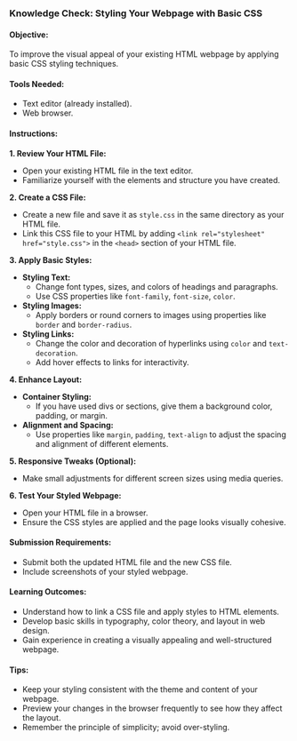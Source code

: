 ### Knowledge Check: Styling Your Webpage with Basic CSS

#### Objective:
To improve the visual appeal of your existing HTML webpage by applying basic CSS styling techniques.

#### Tools Needed:
- Text editor (already installed).
- Web browser.

#### Instructions:

**1. Review Your HTML File:**
- Open your existing HTML file in the text editor.
- Familiarize yourself with the elements and structure you have created.

**2. Create a CSS File:**
- Create a new file and save it as `style.css` in the same directory as your HTML file.
- Link this CSS file to your HTML by adding `<link rel="stylesheet" href="style.css">` in the `<head>` section of your HTML file.

**3. Apply Basic Styles:**
- **Styling Text:**
  - Change font types, sizes, and colors of headings and paragraphs.
  - Use CSS properties like `font-family`, `font-size`, `color`.
- **Styling Images:**
  - Apply borders or round corners to images using properties like `border` and `border-radius`.
- **Styling Links:**
  - Change the color and decoration of hyperlinks using `color` and `text-decoration`.
  - Add hover effects to links for interactivity.

**4. Enhance Layout:**
- **Container Styling:**
  - If you have used divs or sections, give them a background color, padding, or margin.
- **Alignment and Spacing:**
  - Use properties like `margin`, `padding`, `text-align` to adjust the spacing and alignment of different elements.

**5. Responsive Tweaks (Optional):**
- Make small adjustments for different screen sizes using media queries.

**6. Test Your Styled Webpage:**
- Open your HTML file in a browser.
- Ensure the CSS styles are applied and the page looks visually cohesive.

#### Submission Requirements:
- Submit both the updated HTML file and the new CSS file.
- Include screenshots of your styled webpage.

#### Learning Outcomes:
- Understand how to link a CSS file and apply styles to HTML elements.
- Develop basic skills in typography, color theory, and layout in web design.
- Gain experience in creating a visually appealing and well-structured webpage.

#### Tips:
- Keep your styling consistent with the theme and content of your webpage.
- Preview your changes in the browser frequently to see how they affect the layout.
- Remember the principle of simplicity; avoid over-styling.
